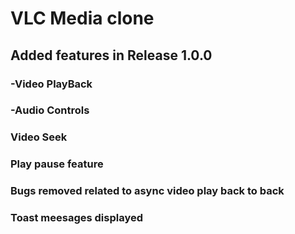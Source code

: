 # VLC Media clone
## Added features in Release 1.0.0
   ### -Video PlayBack
   ### -Audio Controls
   ### Video Seek
   ### Play pause feature
   ### Bugs removed related to async video play back to back
   ### Toast meesages displayed